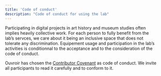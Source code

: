 ```yaml
---
title: 'Code of conduct'
description: "Code of conduct for using the lab"
---
```


Participating in digital projects in art history and museum studies often implies heavily collective work. For each person to fully benefit from the lab’s servces, we care about it being an inclusive space that does not tolerate any discrimination. Equipement usage and participation in the lab’s activities is conditionnal to the acceptance and to the consideration of the code of conduct.

Ouvroir has chosen the  [Contributor Covenant](https://www.contributor-covenant.org/fr/version/2/0/code_of_conduct/) as code of conduct. We invite all participants to read it carefully and to conform to it.

